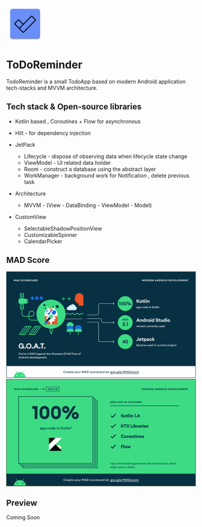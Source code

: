 <img src="https://github.com/SSong-develop/ToDoReminder/blob/master/art/appIcon.png" width="100px" height="100px">

#                                             ToDoReminder

TodoReminder is a small TodoApp based on modern Android application tech-stacks and MVVM architecture.

## Tech stack & Open-source libraries

- Kotlin based , Coroutines + Flow for asynchronous
- Hilt - for dependency injection
- JetPack
  - Lifecycle - dispose of observing data when lifecycle state change
  - ViewModel - UI related data holder
  - Room - construct a database using the abstract layer
  - WorkManager - background work for Notification , delete previous task
  
- Architecture
  - MVVM - (View - DataBinding - ViewModel - Model)

- CustomView
  - SelectableShadowPositionView
  - CustomizableSpinner
  - CalendarPicker

## MAD Score

<img src="https://github.com/SSong-develop/ToDoReminder/blob/master/art/summary.png">

<img src="https://github.com/SSong-develop/ToDoReminder/blob/master/art/kotlin.png">

## Preview

Coming Soon

